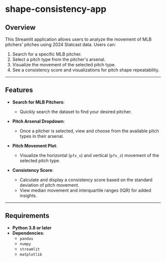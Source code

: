 # shape-consistency-app

## Overview
This Streamlit application allows users to analyze the movement of MLB pitchers' pitches using 2024 Statcast data. Users can:
1. Search for a specific MLB pitcher.
2. Select a pitch type from the pitcher's arsenal.
3. Visualize the movement of the selected pitch type.
4. See a consistency score and visualizations for pitch shape repeatability.

---

## Features
- **Search for MLB Pitchers**:
  - Quickly search the dataset to find your desired pitcher.
  
- **Pitch Arsenal Dropdown**:
  - Once a pitcher is selected, view and choose from the available pitch types in their arsenal.

- **Pitch Movement Plot**:
  - Visualize the horizontal (`pfx_x`) and vertical (`pfx_z`) movement of the selected pitch type.

- **Consistency Score**:
  - Calculate and display a consistency score based on the standard deviation of pitch movement.
  - View median movement and interquartile ranges (IQR) for added insights.

---

## Requirements
- **Python 3.8 or later**
- **Dependencies**:
  - `pandas`
  - `numpy`
  - `streamlit`
  - `matplotlib`
